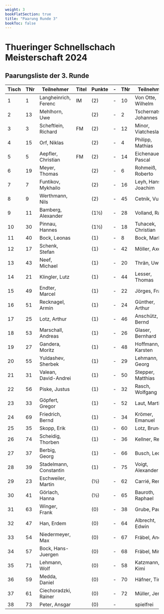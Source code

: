 ```yaml
---
weight: 3
bookFlatSection: true
title: "Paarung Runde 3"
bookToc: false
---
```


# Thueringer Schnellschach Meisterschaft 2024

## Paarungsliste der 3. Runde


| Tisch | TNr | Teilnehmer             | Titel | Punkte | - | TNr | Teilnehmer             | Titel | Punkte | Ergebnis |
|-------|-----|------------------------|-------|--------|---|-----|------------------------|-------|--------|----------|
| 1     | 1   | Langheinrich, Ferenc   | IM    | (2)    | - | 10  | Von Otte, Wilhelm      |       | (2)    | 1 - 0    |
| 2     | 13  | Mehlhorn, Uwe          |       | (2)    | - | 2   | Tschernatsch, Johannes | FM    | (2)    | 0 - 1    |
| 3     | 3   | Scheftlein, Richard    | FM    | (2)    | - | 12  | Minor, Viatcheslav     |       | (2)    | 1 - 0    |
| 4     | 15  | Orf, Niklas            |       | (2)    | - | 4   | Philipp, Mathias       |       | (2)    | ½ - ½    |
| 5     | 5   | Aepfler, Christian     | FM    | (2)    | - | 14  | Eichenauer, Pascal     |       | (2)    | ½ - ½    |
| 6     | 19  | Meyer, Thomas          |       | (2)    | - | 6   | Rohmeiß, Roberto       |       | (2)    | 0 - 1    |
| 7     | 7   | Funtikov, Mykhailo     |       | (2)    | - | 16  | Leyh, Hans-Joachim     |       | (2)    | 1 - 0    |
| 8     | 9   | Werthmann, Nils        |       | (2)    | - | 45  | Cetnik, Vuk            |       | (2)    | 0 - 1    |
| 9     | 11  | Bamberg, Alexander     |       | (1½)   | - | 28  | Volland, Ralf          |       | (1½)   | 1 - 0    |
| 10    | 30  | Pinnau, Hannes         |       | (1½)   | - | 18  | Tuhacek, Christian     |       | (1½)   | 1 - 0    |
| 11    | 40  | Bock, Leonas           |       | (1)    | - | 8   | Bock, Marlon           |       | (1)    | 0 - 1    |
| 12    | 17  | Schenk, Stefan         |       | (1)    | - | 42  | Möller, Axel           |       | (1)    | 1 - 0    |
| 13    | 43  | Neef, Michael          |       | (1)    | - | 20  | Thrän, Uwe             |       | (1)    | 1 - 0    |
| 14    | 21  | Klingler, Lutz         |       | (1)    | - | 44  | Lesser, Thomas         |       | (1)    | ½ - ½    |
| 15    | 49  | Endter, Marcel         |       | (1)    | - | 22  | Jörges, Frank          |       | (1)    | ½ - ½    |
| 16    | 51  | Recknagel, Armin       |       | (1)    | - | 24  | Günther, Arthur        |       | (1)    | 0 - 1    |
| 17    | 25  | Lotz, Arthur           |       | (1)    | - | 46  | Anschütz, Bernd        |       | (1)    | 1 - 0    |
| 18    | 53  | Marschall, Andreas     |       | (1)    | - | 26  | Glaser, Bernhard       |       | (1)    | 1 - 0    |
| 19    | 27  | Gandera, Moritz        |       | (1)    | - | 48  | Hoffmann, Karsten      |       | (1)    | 1 - 0    |
| 20    | 55  | Yuldashev, Sherbek     |       | (1)    | - | 29  | Lehmann, Georg         |       | (1)    | ½ - ½    |
| 21    | 31  | Valean, David-Andrei   |       | (1)    | - | 50  | Stepper, Matthias      |       | (1)    | 1 - 0    |
| 22    | 56  | Piske, Justus          |       | (1)    | - | 32  | Rasch, Wolfgang        |       | (1)    | ½ - ½    |
| 23    | 33  | Göpfert, Gregor        |       | (1)    | - | 52  | Laut, Martin           |       | (1)    | 1 - 0    |
| 24    | 69  | Friedrich, Bernd       |       | (1)    | - | 34  | Krömer, Emanuel        |       | (1)    | 0 - 1    |
| 25    | 35  | Skopp, Erik            |       | (1)    | - | 60  | Lotz, Bruno            |       | (1)    | ½ - ½    |
| 26    | 74  | Scheidig, Thorben      |       | (1)    | - | 36  | Kellner, Rene          |       | (1)    | 1 - 0    |
| 27    | 37  | Berbig, Georg          |       | (1)    | - | 66  | Busch, Leon            |       | (1)    | 1 - 0    |
| 28    | 39  | Stadelmann, Constantin |       | (1)    | - | 75  | Voigt, Alexander       |       | (1)    | 0 - 1    |
| 29    | 23  | Eschweiler, Martin     |       | (½)    | - | 62  | Carrié, René           |       | (½)    | 1 - 0    |
| 30    | 41  | Görlach, Hanna         |       | (½)    | - | 65  | Bauroth, Raphael       |       | (½)    | 1 - 0    |
| 31    | 63  | Winger, Frank          |       | (0)    | - | 38  | Grube, Paul            |       | (0)    | 0 - 1    |
| 32    | 47  | Han, Erdem             |       | (0)    | - | 64  | Albrecht, Edwin        |       | (0)    | 1 - 0    |
| 33    | 54  | Niedermeyer, Max       |       | (0)    | - | 67  | Fräbel, Andy           |       | (0)    | 1 - 0    |
| 34    | 57  | Bock, Hans-Juergen     |       | (0)    | - | 68  | Fräbel, Miro           |       | (0)    | 0 - 1    |
| 35    | 71  | Lehmann, Wolf          |       | (0)    | - | 58  | Katzmann, Kimi         | +     | (0)    | 0 - 1    |
| 36    | 59  | Medda, Daniel          |       | (0)    | - | 70  | Häfner, Tim            |       | (0)    | 1 - 0    |
| 37    | 61  | Ciechoradzki, Rainer   |       | (0)    | - | 72  | Müller, Jens           |       | (0)    | 1 - 0    |
| 38    | 73  | Peter, Ansgar          |       | (0)    | - |     | spielfrei              |       | (0)    | + - -    |





